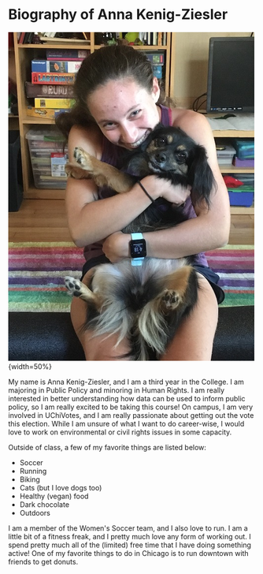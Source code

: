# Biography of Anna Kenig-Ziesler 

![Image of Me](IMG_0909_smaller.jpeg){width=50%}

My name is Anna Kenig-Ziesler, and I am a third year in the College. I am majoring in Public Policy and minoring in Human Rights. I am really interested in better understanding how data can be used to inform public policy, so I am really excited to be taking this course! On campus, I am very involved in UChiVotes, and I am really passionate about getting out the vote this election. While I am unsure of what I want to do career-wise, I would love to work on environmental or civil rights issues in some capacity.

Outside of class, a few of my favorite things are listed below: 

* Soccer
* Running 
* Biking
* Cats (but I love dogs too)
* Healthy (vegan) food
* Dark chocolate
* Outdoors

I am a member of the Women's Soccer team, and I also love to run. I am a little bit of a fitness freak, and I pretty much love any form of working out. I spend pretty much all of the (limited) free time that I have doing something active! One of my favorite things to do in Chicago is to run downtown with friends to get donuts.  


